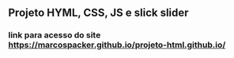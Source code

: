 ## Projeto HYML, CSS, JS e slick slider
### link para acesso do site https://marcospacker.github.io/projeto-html.github.io/
